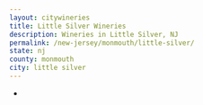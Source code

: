 ```yaml
---
layout: citywineries
title: Little Silver Wineries
description: Wineries in Little Silver, NJ
permalink: /new-jersey/monmouth/little-silver/
state: nj
county: monmouth
city: little silver
---
```

-
